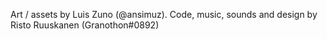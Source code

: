 Art / assets by Luis Zuno (@ansimuz).
Code, music, sounds and design by Risto Ruuskanen (Granothon#0892)
